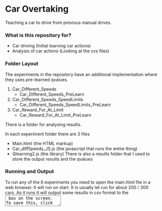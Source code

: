 # Car Overtaking 

Teaching a car to drive from previous manual drives.

### What is this repository for? ###

* Car driving (Initial learning car actions)
* Analysis of car actions (Looking at the cvs files)

### Folder Layout
The experiments in the repository have an additional implementation where they uses pre-learned qvalues.
1.	Car_Different_Speeds
    * Car_Different_Speeds_PreLearn
2.	Car_Different_Speeds_SpeedLimits
    * Car_Different_Speeds_SpeedLimits_PreLearn
3.	Car_Reward_For_At_Limit
    * Car_Reward_For_At_Limit_PreLearn

There is a folder for analysing results.

In each experiment folder there are 3 files
*	Main.html		(the HTML markup)
*	Car_diffSpeeds_JS.js	(the javascript that runs the entire thing)
*	Qlearning2.js 		(the library)
There is also a results folder that I used to store the output results and the qvalues

### Running and Output
To run any of the 6 experiments you need to open the main.html file in a web browser. 
It will run on start. 
It is usually let run for about 200 / 300 cars.
As it runs it will output some results in csv format to the <textarea>  box on the screen. 
To save this, click the ‘Output CSV to new Window’ button and copy the contents of the new window to a text editor and save as .csv

Sample output is: 
Time, Current State,Next State, Lane [L/R], Current Speed, Time To Collision, Action , Reward , QValue 308,speed=20-40TimeToCollision=0,speed=0-20TimeToCollision=0,left,20,0,slow down,0,0


To get output the qvalues in JSON format click the ‘Output QValues’ button or
open the console and type
document.getElementById('log').value = JSON.stringify(learner.qvalues); 

This will dump the qvalues in JSON format to a second <textarea> 
These can be made more readable by using jsonprettyprint.com
Sample output is:
~~~~
"speed=40-60TimeToCollision=1": {
    "1": 0,
    "2": 0,
    "3": 107.0404069703,
    "4": -10,
    "5": 0
  } 
~~~~
 
To store this data so that it can be used and read by the bot:
*	Open a text file and type: data = 
*	Then copy and paste the JSON that was output in the browser textbox.
*	Then Save it as qvalues_X.json  where X is the speed of the other cars (more later)
~~~~ 
data = {
  "speed=20-40TimeToCollision=0": {
    "1": 0,
    "2": -10,
    "3": 0,
    "4": 0,
    "5": 28.943730322149
  }, 
~~~~

At all times there will be a percentage output of how many cars have been generated and how many it has crashed into as well as an integer showing how many ‘steps’ have been taken.
